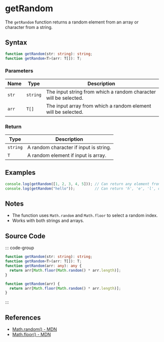 # getRandom

The `getRandom` function returns a random element from an array or character from a string.

## Syntax

```typescript
function getRandom(str: string): string;
function getRandom<T>(arr: T[]): T;
```

### Parameters

| Name  | Type      | Description                                                      |
|-------|-----------|------------------------------------------------------------------|
| `str` | `string`  | The input string from which a random character will be selected.  |
| `arr` | `T[]`     | The input array from which a random element will be selected.     |

### Return

| Type     | Description                                                               |
|----------|---------------------------------------------------------------------------|
| `string` | A random character if input is string.                                     |
| `T`      | A random element if input is array.                                        |

## Examples

```typescript
console.log(getRandom([1, 2, 3, 4, 5])); // Can return any element from the array
console.log(getRandom("hello"));         // Can return 'h', 'e', 'l', or 'o'
```

## Notes

- The function uses `Math.random` and `Math.floor` to select a random index.
- Works with both strings and arrays.

## Source Code

::: code-group
```typescript
function getRandom(str: string): string;
function getRandom<T>(arr: T[]): T;
function getRandom(arr: any): any {
  return arr[Math.floor(Math.random() * arr.length)];
}
```

```javascript
function getRandom(arr) {
  return arr[Math.floor(Math.random() * arr.length)];
}
```
:::

## References

- [Math.random() - MDN](https://developer.mozilla.org/en-US/docs/Web/JavaScript/Reference/Global_Objects/Math/random)
- [Math.floor() - MDN](https://developer.mozilla.org/en-US/docs/Web/JavaScript/Reference/Global_Objects/Math/floor)